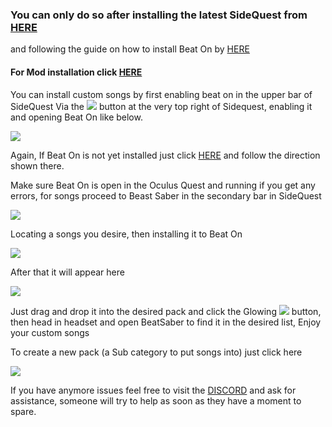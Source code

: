 ### You can only do so after installing the latest SideQuest from [HERE](https://xpan.cc/download)
and following the guide on how to install Beat On by [HERE](https://github.com/the-expanse/SideQuest/wiki/Beat-On,-What-is-that-and-how-do-i-install-it) 

#### For Mod installation click [HERE](https://github.com/the-expanse/SideQuest/wiki/About-Installing-Mods-and-songs-through-SideQuest)

You can install custom songs by first enabling beat on in the upper bar of SideQuest Via the ![](https://cdn.discordapp.com/attachments/608376262347587595/608391608572051457/Screenshot_1076.png) button at the very top right of Sidequest, enabling it and opening Beat On like below.

![](https://cdn.discordapp.com/attachments/608376262347587595/609093393183932446/Screenshot_1123.png)


Again, If Beat On is not yet installed just click [HERE](https://github.com/the-expanse/SideQuest/wiki/Beat-On,-What-is-that-and-how-do-i-install-it) and follow the direction shown there.

Make sure Beat On is open in the Oculus Quest and running if you get any errors,
for songs proceed to Beast Saber in the secondary bar in SideQuest

![](https://cdn.discordapp.com/attachments/608376262347587595/609089714208768073/Screenshot_1121.png)

Locating a songs you desire, then installing it to Beat On

![](https://cdn.discordapp.com/attachments/608376262347587595/609089352949170195/Screenshot_1120.png)

After that it will appear here

![](https://cdn.discordapp.com/attachments/608376262347587595/609094600786968596/Screenshot_1124.png)

Just drag and drop it into the desired pack and click the Glowing ![](https://cdn.discordapp.com/attachments/608376262347587595/609094963908575252/Screenshot_1125.png) button, then head in headset and open BeatSaber to find it in the desired list, Enjoy your custom songs 


To create a new pack (a Sub category to put songs into) just click here

![](https://cdn.discordapp.com/attachments/615234122604085262/627578065576525855/11.png)


If you have anymore issues feel free to visit the [DISCORD](https://discord.me/sidequestvr) and ask for assistance, someone will try to help as soon as they have a moment to spare.